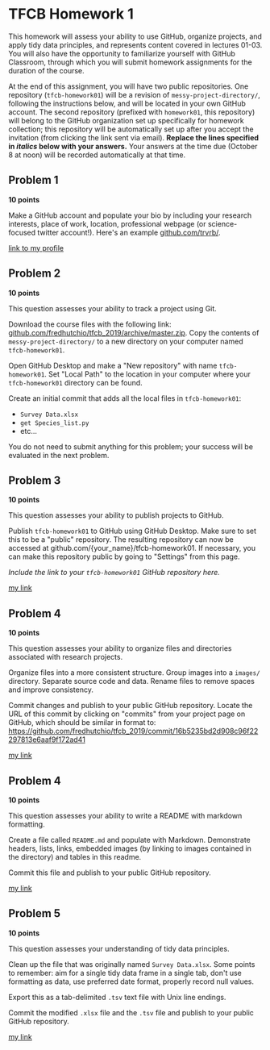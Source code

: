 # TFCB Homework 1

This homework will assess your ability to use GitHub, organize projects, and apply tidy data principles, and represents content covered in lectures 01-03. You will also have the opportunity to familiarize yourself with GitHub Classroom, through which you will submit homework assignments for the duration of the course.

At the end of this assignment, you will have two public repositories. One repository (`tfcb-homework01`) will be a revision of `messy-project-directory/`, following the instructions below, and will be located in your own GitHub account. The second repository (prefixed with `homework01`, this repository) will belong to the GitHub organization set up specifically for homework collection; this repository will be automatically set up after you accept the invitation (from clicking the link sent via email). **Replace the lines specified in _italics_ below with your answers.** Your answers at the time due (October 8 at noon) will be recorded automatically at that time.

## Problem 1

**10 points**

Make a GitHub account and populate your bio by including your research interests, place of work, location, professional webpage (or science-focused twitter account!). Here's an example [github.com/trvrb/](https://github.com/trvrb/).

[link to my profile](https://github.com/yliu234)

## Problem 2

**10 points**

This question assesses your ability to track a project using Git.

Download the course files with the following link: [github.com/fredhutchio/tfcb_2019/archive/master.zip](https://github.com/fredhutchio/tfcb_2019/archive/master.zip). Copy the contents of `messy-project-directory/` to a new directory on your computer named `tfcb-homework01`.

Open GitHub Desktop and make a "New repository" with name `tfcb-homework01`. Set "Local Path" to the location in your computer where your `tfcb-homework01` directory can be found.

Create an initial commit that adds all the local files in `tfcb-homework01`:
- `Survey Data.xlsx`
- `get Species_list.py`
- etc...

You do not need to submit anything for this problem; your success will be evaluated in the next problem.

## Problem 3

**10 points**

This question assesses your ability to publish projects to GitHub.

Publish `tfcb-homework01` to GitHub using GitHub Desktop. Make sure to set this to be a "public" repository. The resulting repository can now be accessed at github.com/{your_name}/tfcb-homework01. If necessary, you can make this repository public by going to "Settings" from this page.

_Include the link to your `tfcb-homework01` GitHub repository here._

[my link](https://github.com/yliu234/tfcb-homework01)


## Problem 4

**10 points**

This question assesses your ability to organize files and directories associated with research projects.

Organize files into a more consistent structure. Group images into a `images/` directory. Separate source code and data. Rename files to remove spaces and improve consistency.

Commit changes and publish to your public GitHub repository. Locate the URL of this commit by clicking on "commits" from your project page on GitHub, which should be similar in format to: https://github.com/fredhutchio/tfcb_2019/commit/16b5235bd2d908c96f22297813e6aaf9f172ad41

[my link](https://github.com/yliu234/tfcb-homework01/commit/fb46b023ad51c77a2c0f7dda4fcb9b106989bcde)

## Problem 4

**10 points**

This question assesses your ability to write a README with markdown formatting.

Create a file called `README.md` and populate with Markdown. Demonstrate headers, lists, links, embedded images (by linking to images contained in the directory) and tables in this readme.

Commit this file and publish to your public GitHub repository.

[my link](https://github.com/yliu234/tfcb-homework01/blob/master/README.md)

## Problem 5

**10 points**

This question assesses your understanding of tidy data principles.

Clean up the file that was originally named `Survey Data.xlsx`. Some points to remember: aim for a single tidy data frame in a single tab, don't use formatting as data, use preferred date format, properly record null values.

Export this as a tab-delimited `.tsv` text file with Unix line endings.

Commit the modified `.xlsx` file and the `.tsv` file and publish to your public GitHub repository.

[my link](https://github.com/yliu234/tfcb-homework01/blob/master/data/cleanSurveyData.tsv)
